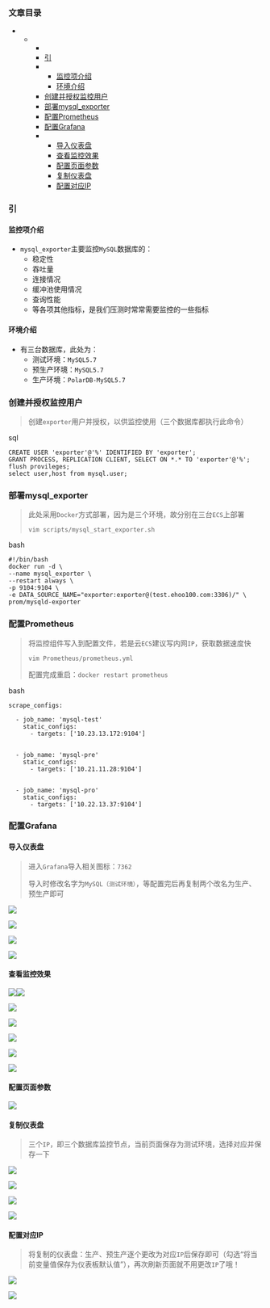 ### 文章目录

-   -   -   [](https://www.cnblogs.com/APaul/p/16548205.html#_1)
        -   [引](https://www.cnblogs.com/APaul/p/16548205.html#_3)
        -   -   [监控项介绍](https://www.cnblogs.com/APaul/p/16548205.html#_5)
            -   [环境介绍](https://www.cnblogs.com/APaul/p/16548205.html#_17)
        -   [创建并授权监控用户](https://www.cnblogs.com/APaul/p/16548205.html#_26)
        -   [部署mysql\_exporter](https://www.cnblogs.com/APaul/p/16548205.html#mysql_exporter_39)
        -   [配置Prometheus](https://www.cnblogs.com/APaul/p/16548205.html#Prometheus_59)
        -   [配置Grafana](https://www.cnblogs.com/APaul/p/16548205.html#Grafana_87)
        -   -   [导入仪表盘](https://www.cnblogs.com/APaul/p/16548205.html#_89)
            -   [查看监控效果](https://www.cnblogs.com/APaul/p/16548205.html#_105)
            -   [配置页面参数](https://www.cnblogs.com/APaul/p/16548205.html#_121)
            -   [复制仪表盘](https://www.cnblogs.com/APaul/p/16548205.html#_127)
            -   [配置对应IP](https://www.cnblogs.com/APaul/p/16548205.html#IP_141)

### 

### 引

#### 监控项介绍

-   `mysql_exporter`主要监控`MySQL`数据库的：
    -   稳定性
    -   吞吐量
    -   连接情况
    -   缓冲池使用情况
    -   查询性能
    -   等各项其他指标，是我们压测时常常需要监控的一些指标

#### 环境介绍

-   有三台数据库，此处为：
    -   测试环境：`MySQL5.7`
    -   预生产环境：`MySQL5.7`
    -   生产环境：`PolarDB-MySQL5.7`

### 创建并授权监控用户

> 创建`exporter`用户并授权，以供监控使用（三个数据库都执行此命令）

sql

```
CREATE USER 'exporter'@'%' IDENTIFIED BY 'exporter';
GRANT PROCESS, REPLICATION CLIENT, SELECT ON *.* TO 'exporter'@'%';
flush provileges;
select user,host from mysql.user;
```

### 部署mysql\_exporter

> 此处采用`Docker`方式部署，因为是三个环境，故分别在三台`ECS`上部署
>
> `vim scripts/mysql_start_exporter.sh`

bash

```
#!/bin/bash
docker run -d \
--name mysql_exporter \
--restart always \
-p 9104:9104 \
-e DATA_SOURCE_NAME="exporter:exporter@(test.ehoo100.com:3306)/" \
prom/mysqld-exporter
```

### 配置Prometheus

> 将监控组件写入到配置文件，若是云`ECS`建议写内网`IP`，获取数据速度快
>
> `vim Prometheus/prometheus.yml`
>
> 配置完成重启：`docker restart prometheus`

bash

```
scrape_configs:
  
  - job_name: 'mysql-test'
    static_configs:
      - targets: ['10.23.13.172:9104'] 

  
  - job_name: 'mysql-pre'
    static_configs:
      - targets: ['10.21.11.28:9104'] 

  
  - job_name: 'mysql-pro'
    static_configs:
      - targets: ['10.22.13.37:9104'] 
```

### 配置Grafana

#### 导入仪表盘

> 进入`Grafana`导入相关图标：`7362`
>
> 导入时修改名字为`MySQL（测试环境）`，等配置完后再复制两个改名为生产、预生产即可

[![](http://cdn.jayh.club/uPic/47c0a928d3a175546c4a7c6290f79922JEpR3b.png)](https://img-blog.csdnimg.cn/img_convert/47c0a928d3a175546c4a7c6290f79922.png)

[![](http://cdn.jayh.club/uPic/82dda3f85c1bf086164319886a9fc2f7sNnKU6.png)](https://img-blog.csdnimg.cn/img_convert/82dda3f85c1bf086164319886a9fc2f7.png)

[![](http://cdn.jayh.club/uPic/dac4aee307f415b531fd015194b3541cvd0yPs.png)](https://img-blog.csdnimg.cn/img_convert/dac4aee307f415b531fd015194b3541c.png)

[![](http://cdn.jayh.club/uPic/a025c583bc1f7e728edb1ea74bb1e758Fb00ON.png)](https://img-blog.csdnimg.cn/img_convert/a025c583bc1f7e728edb1ea74bb1e758.png)

#### 查看监控效果

[![](http://cdn.jayh.club/uPic/fe9bddae2c54e62709914c27618758deL0szgU.png)](https://img-blog.csdnimg.cn/img_convert/fe9bddae2c54e62709914c27618758de.png)[![](http://cdn.jayh.club/uPic/3ae0e2f09ffd03fb65a4d47703f9b5e5fZ12mh.png)](https://img-blog.csdnimg.cn/img_convert/3ae0e2f09ffd03fb65a4d47703f9b5e5.png)

[![](http://cdn.jayh.club/uPic/ce1c7796e100c431e1982627383a6fb1LsmezO.png)](https://img-blog.csdnimg.cn/img_convert/ce1c7796e100c431e1982627383a6fb1.png)

[![](http://cdn.jayh.club/uPic/79b260269541d661d142d5092f1f2a83tplehp.png)](https://img-blog.csdnimg.cn/img_convert/79b260269541d661d142d5092f1f2a83.png)

[![](http://cdn.jayh.club/uPic/876baa6551d5cabd0c4b8f995b6c9e6d4hbmal.png)](https://img-blog.csdnimg.cn/img_convert/876baa6551d5cabd0c4b8f995b6c9e6d.png)

[![](http://cdn.jayh.club/uPic/502044eca293b3139c8e70fcc11aa689fV3glm.png)](https://img-blog.csdnimg.cn/img_convert/502044eca293b3139c8e70fcc11aa689.png)

[![](http://cdn.jayh.club/uPic/3029205896e7f44ba1ecd2aa5e05b8caoVvhw8.png)](https://img-blog.csdnimg.cn/img_convert/3029205896e7f44ba1ecd2aa5e05b8ca.png)

#### 配置页面参数

[![](http://cdn.jayh.club/uPic/3fcbc9f750e8abaea663d5f54063f17d6UqmvM.png)](https://img-blog.csdnimg.cn/img_convert/3fcbc9f750e8abaea663d5f54063f17d.png)

#### 复制仪表盘

> 三个`IP`，即三个数据库监控节点，当前页面保存为测试环境，选择对应并保存一下

[![](http://cdn.jayh.club/uPic/8cf6ed30b0f974337a989ec087ab4143IhSz4w.png)](https://img-blog.csdnimg.cn/img_convert/8cf6ed30b0f974337a989ec087ab4143.png)

[![](http://cdn.jayh.club/uPic/19d85a52674d51231c66239604c291507AOulI.png)](https://img-blog.csdnimg.cn/img_convert/19d85a52674d51231c66239604c29150.png)

[![](http://cdn.jayh.club/uPic/9d3442934cca20f0f42e24af5d96775aGDEm7f.png)](https://img-blog.csdnimg.cn/img_convert/9d3442934cca20f0f42e24af5d96775a.png)

[![](http://cdn.jayh.club/uPic/976432447ff64a468351963c948769acJk3zVp.png)](https://img-blog.csdnimg.cn/img_convert/976432447ff64a468351963c948769ac.png)

#### 配置对应IP

> 将复制的仪表盘：生产、预生产逐个更改为对应`IP`后保存即可（勾选“将当前变量值保存为仪表板默认值”），再次刷新页面就不用更改`IP`了哦！

[![](http://cdn.jayh.club/uPic/b9810bab0f2300a54112614e9b2130222DaS19.png)](https://img-blog.csdnimg.cn/img_convert/b9810bab0f2300a54112614e9b213022.png)

[![](http://cdn.jayh.club/uPic/aa4e0c4750c3b3fd9c0041e192751468vKHZOB.png)](https://img-blog.csdnimg.cn/img_convert/aa4e0c4750c3b3fd9c0041e192751468.png)
